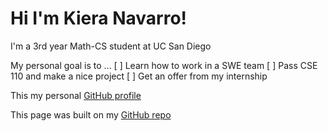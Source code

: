 # Hi I'm Kiera Navarro!

I'm a 3rd year Math-CS student at UC San Diego

My personal goal is to ...
[ ] Learn how to work in a SWE team
[ ] Pass CSE 110 and make a nice project
[ ] Get an offer from my internship

This my personal [GitHub profile](https://github.com/kieraliz)

This page was built on my [GitHub repo](https://github.com/kieraliz/cse110)
